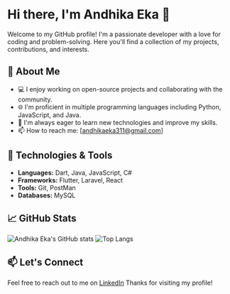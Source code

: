 # Hi there, I'm Andhika Eka 👋

Welcome to my GitHub profile! I'm a passionate developer with a love for coding and problem-solving. Here you'll find a collection of my projects, contributions, and interests.

## 🌱 About Me

- 💻 I enjoy working on open-source projects and collaborating with the community.
- 🌐 I'm proficient in multiple programming languages including Python, JavaScript, and Java.
- 🚀 I'm always eager to learn new technologies and improve my skills.
- 📫 How to reach me: [andhikaeka311@gmail.com]

## 🔧 Technologies & Tools

- **Languages:** Dart, Java, JavaScript, C#
- **Frameworks:** Flutter, Laravel, React
- **Tools:** Git, PostMan
- **Databases:** MySQL

## 📈 GitHub Stats

![Andhika Eka's GitHub stats](https://github-readme-stats.vercel.app/api?username=andhikaeka3333333&show_icons=true&theme=radical)
![Top Langs](https://github-readme-stats.vercel.app/api/top-langs/?username=andhikaeka3333333&layout=compact&theme=radical)

## 📫 Let's Connect

Feel free to reach out to me on [LinkedIn]([https://www.linkedin.com/in/your-linkedin-profile](https://www.linkedin.com/in/andhika-eka-santosa-852b25281/))
Thanks for visiting my profile!

<!-- You can add more sections if needed -->
